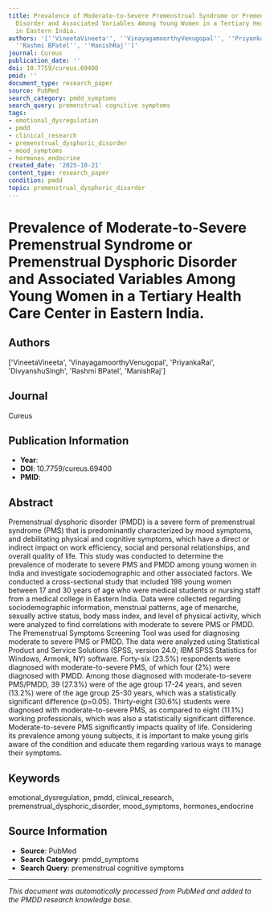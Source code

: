 ```yaml
---
title: Prevalence of Moderate-to-Severe Premenstrual Syndrome or Premenstrual Dysphoric
  Disorder and Associated Variables Among Young Women in a Tertiary Health Care Center
  in Eastern India.
authors: '[''VineetaVineeta'', ''VinayagamoorthyVenugopal'', ''PriyankaRai'', ''DivyanshuSingh'',
  ''Rashmi BPatel'', ''ManishRaj'']'
journal: Cureus
publication_date: ''
doi: 10.7759/cureus.69400
pmid: ''
document_type: research_paper
source: PubMed
search_category: pmdd_symptoms
search_query: premenstrual cognitive symptoms
tags:
- emotional_dysregulation
- pmdd
- clinical_research
- premenstrual_dysphoric_disorder
- mood_symptoms
- hormones_endocrine
created_date: '2025-10-21'
content_type: research_paper
condition: pmdd
topic: premenstrual_dysphoric_disorder
---
```


# Prevalence of Moderate-to-Severe Premenstrual Syndrome or Premenstrual Dysphoric Disorder and Associated Variables Among Young Women in a Tertiary Health Care Center in Eastern India.

## Authors
['VineetaVineeta', 'VinayagamoorthyVenugopal', 'PriyankaRai', 'DivyanshuSingh', 'Rashmi BPatel', 'ManishRaj']

## Journal
Cureus

## Publication Information
- **Year**: 
- **DOI**: 10.7759/cureus.69400
- **PMID**: 

## Abstract
Premenstrual dysphoric disorder (PMDD) is a severe form of premenstrual syndrome (PMS) that is predominantly characterized by mood symptoms, and debilitating physical and cognitive symptoms, which have a direct or indirect impact on work efficiency, social and personal relationships, and overall quality of life. This study was conducted to determine the prevalence of moderate to severe PMS and PMDD among young women in India and investigate sociodemographic and other associated factors. We conducted a cross-sectional study that included 198 young women between 17 and 30 years of age who were medical students or nursing staff from a medical college in Eastern India. Data were collected regarding sociodemographic information, menstrual patterns, age of menarche, sexually active status, body mass index, and level of physical activity, which were analyzed to find correlations with moderate to severe PMS or PMDD. The Premenstrual Symptoms Screening Tool was used for diagnosing moderate to severe PMS or PMDD. The data were analyzed using Statistical Product and Service Solutions (SPSS, version 24.0; IBM SPSS Statistics for Windows, Armonk, NY) software. Forty-six (23.5%) respondents were diagnosed with moderate-to-severe PMS, of which four (2%) were diagnosed with PMDD. Among those diagnosed with moderate-to-severe PMS/PMDD, 39 (27.3%) were of the age group 17-24 years, and seven (13.2%) were of the age group 25-30 years, which was a statistically significant difference (p=0.05). Thirty-eight (30.6%) students were diagnosed with moderate-to-severe PMS, as compared to eight (11.1%) working professionals, which was also a statistically significant difference. Moderate-to-severe PMS significantly impacts quality of life. Considering its prevalence among young subjects, it is important to make young girls aware of the condition and educate them regarding various ways to manage their symptoms.

## Keywords
emotional_dysregulation, pmdd, clinical_research, premenstrual_dysphoric_disorder, mood_symptoms, hormones_endocrine

## Source Information
- **Source**: PubMed
- **Search Category**: pmdd_symptoms
- **Search Query**: premenstrual cognitive symptoms

---
*This document was automatically processed from PubMed and added to the PMDD research knowledge base.*
